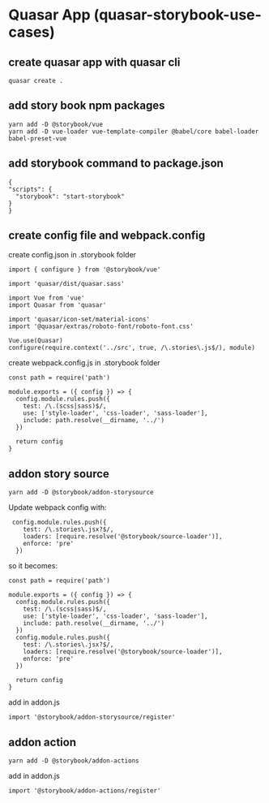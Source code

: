 # Quasar App (quasar-storybook-use-cases)

## create quasar app with quasar cli

```
quasar create .
```

## add story book npm packages

```
yarn add -D @storybook/vue
yarn add -D vue-loader vue-template-compiler @babel/core babel-loader babel-preset-vue
```

## add storybook command to package.json

```
{
"scripts": {
  "storybook": "start-storybook"
}
}

```

## create config file and webpack.config

create config.json in .storybook folder

```
import { configure } from '@storybook/vue'

import 'quasar/dist/quasar.sass'

import Vue from 'vue'
import Quasar from 'quasar'

import 'quasar/icon-set/material-icons'
import '@quasar/extras/roboto-font/roboto-font.css'

Vue.use(Quasar)
configure(require.context('../src', true, /\.stories\.js$/), module)

```

create webpack.config.js in .storybook folder

```
const path = require('path')

module.exports = ({ config }) => {
  config.module.rules.push({
    test: /\.(scss|sass)$/,
    use: ['style-loader', 'css-loader', 'sass-loader'],
    include: path.resolve(__dirname, '../')
  })

  return config
}

```

## addon story source

```
yarn add -D @storybook/addon-storysource
```

Update webpack config with:

```
 config.module.rules.push({
    test: /\.stories\.jsx?$/,
    loaders: [require.resolve('@storybook/source-loader')],
    enforce: 'pre'
  })
```

so it becomes:

```
const path = require('path')

module.exports = ({ config }) => {
  config.module.rules.push({
    test: /\.(scss|sass)$/,
    use: ['style-loader', 'css-loader', 'sass-loader'],
    include: path.resolve(__dirname, '../')
  })
  config.module.rules.push({
    test: /\.stories\.jsx?$/,
    loaders: [require.resolve('@storybook/source-loader')],
    enforce: 'pre'
  })

  return config
}
```

add in addon.js

```
import '@storybook/addon-storysource/register'
```

## addon action

```
yarn add -D @storybook/addon-actions
```

add in addon.js

```
import '@storybook/addon-actions/register'
```
